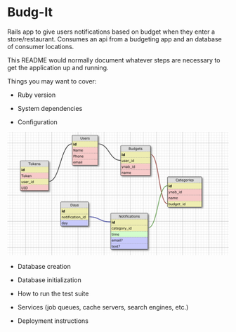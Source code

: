 # Budg-It

Rails app to give users notifications based on budget when they enter a store/restaurant. Consumes an api from a budgeting app and an database of consumer locations.

This README would normally document whatever steps are necessary to get the
application up and running.

Things you may want to cover:

* Ruby version

* System dependencies

* Configuration

![Schema Diagram](./schema_diagram.png)

* Database creation

* Database initialization

* How to run the test suite

* Services (job queues, cache servers, search engines, etc.)

* Deployment instructions
